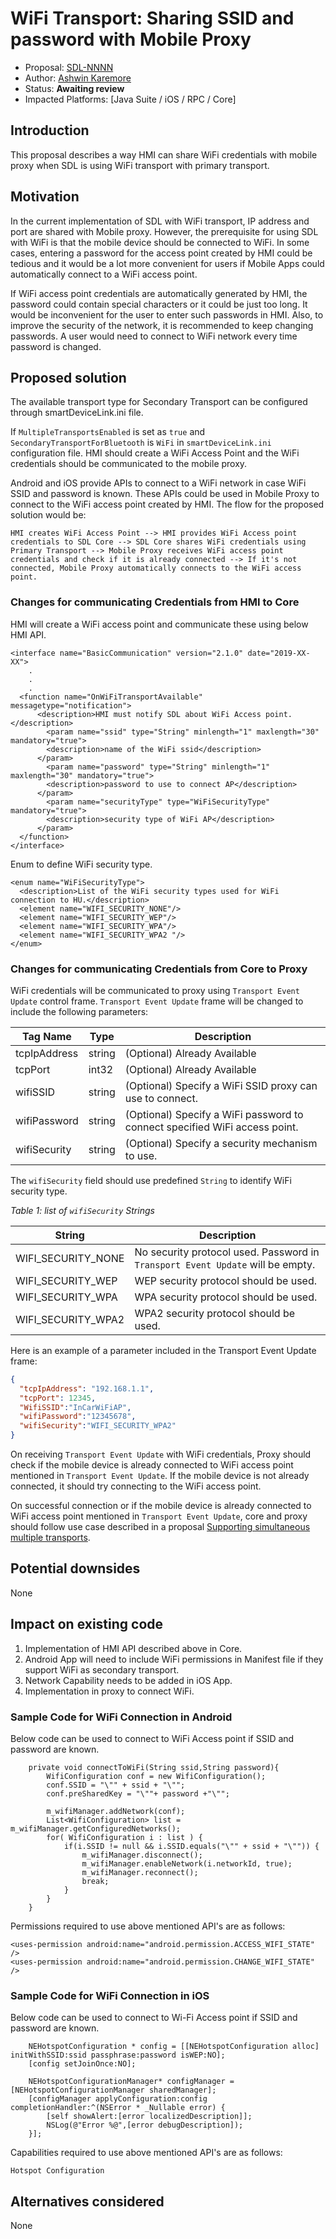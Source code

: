 # WiFi Transport: Sharing SSID and password with Mobile Proxy

* Proposal: [SDL-NNNN](NNNN-sharing-wifi-ssid-and-password)
* Author: [Ashwin Karemore](https://github.com/ashwink11)
* Status: **Awaiting review**
* Impacted Platforms: [Java Suite / iOS / RPC / Core]

## Introduction

This proposal describes a way HMI can share WiFi credentials with mobile proxy when SDL is using WiFi transport with primary transport. 

## Motivation

In the current implementation of SDL with WiFi transport, IP address and port are shared with Mobile proxy. However, the prerequisite for using SDL with WiFi is that the mobile device should be connected to WiFi.
In some cases, entering a password for the access point created by HMI could be tedious and it would be a lot more convenient for users if Mobile Apps could automatically connect to a WiFi access point.

If WiFi access point credentials are automatically generated by HMI, the password could contain special characters or it could be just too long. It would be inconvenient for the user to enter such passwords in HMI. Also, to improve the security of the network, it is recommended to keep changing passwords. A user would need to connect to WiFi network every time password is changed.

## Proposed solution

The available transport type for Secondary Transport can be configured through smartDeviceLink.ini file. 

If `MultipleTransportsEnabled` is set as `true` and `SecondaryTransportForBluetooth` is `WiFi` in `smartDeviceLink.ini` configuration file. HMI should create a WiFi Access Point and the WiFi credentials should be communicated to the mobile proxy.

Android and iOS provide APIs to connect to a WiFi network in case WiFi SSID and password is known. These APIs could be used in Mobile Proxy to connect to the WiFi access point created by HMI. The flow for the proposed solution would be:

`HMI creates WiFi Access Point --> HMI provides WiFi Access point credentials to SDL Core --> SDL Core shares WiFi credentials using Primary Transport --> Mobile Proxy receives WiFi access point credentials and check if it is already connected --> If it's not connected, Mobile Proxy automatically connects to the WiFi access point.`

### Changes for communicating Credentials from HMI to Core

HMI will create a WiFi access point and communicate these using below HMI API.

```
<interface name="BasicCommunication" version="2.1.0" date="2019-XX-XX">
	.
	.
	.
  <function name="OnWiFiTransportAvailable" messagetype="notification">
      <description>HMI must notify SDL about WiFi Access point.</description>
	    <param name="ssid" type="String" minlength="1" maxlength="30" mandatory="true">
        <description>name of the WiFi ssid</description>
      </param>
	    <param name="password" type="String" minlength="1" maxlength="30" mandatory="true">
        <description>password to use to connect AP</description>
      </param>
	    <param name="securityType" type="WiFiSecurityType" mandatory="true">
        <description>security type of WiFi AP</description>
      </param>
  </function>
</interface>
```

Enum to define WiFi security type.

```
<enum name="WiFiSecurityType">
  <description>List of the WiFi security types used for WiFi connection to HU.</description>
  <element name="WIFI_SECURITY_NONE"/>
  <element name="WIFI_SECURITY_WEP"/>
  <element name="WIFI_SECURITY_WPA"/>
  <element name="WIFI_SECURITY_WPA2 "/>
</enum>
```

### Changes for communicating Credentials from Core to Proxy

WiFi credentials will be communicated to proxy using `Transport Event Update` control frame. `Transport Event Update` frame will be changed to include the following parameters:

Tag Name     | Type   | Description  
-------------|--------|------------
tcpIpAddress | string | (Optional) Already Available
tcpPort      | int32  | (Optional) Already Available
wifiSSID | string | (Optional) Specify a WiFi SSID proxy can use to connect.
wifiPassword | string | (Optional) Specify a WiFi password to connect specified WiFi access point.
wifiSecurity | string | (Optional) Specify a security mechanism to use.

The `wifiSecurity` field should use predefined `String` to identify WiFi security type.

*Table 1: list of `wifiSecurity` Strings*

String                 | Description
-----------------------|------------
WIFI\_SECURITY\_NONE         | No security protocol used. Password in `Transport Event Update` will be empty.
WIFI\_SECURITY\_WEP               | WEP security protocol should be used. 
WIFI\_SECURITY\_WPA   | WPA security protocol should be used. 
WIFI\_SECURITY\_WPA2 | WPA2 security protocol should be used. 


Here is an example of a parameter included in the Transport Event Update frame:

```json
{
  "tcpIpAddress": "192.168.1.1",
  "tcpPort": 12345,
  "WifiSSID":"InCarWiFiAP",
  "wifiPassword":"12345678",
  "wifiSecurity":"WIFI_SECURITY_WPA2"
}
```

On receiving `Transport Event Update` with WiFi credentials, Proxy should check if the mobile device is already connected to WiFi access point mentioned in `Transport Event Update`. If the mobile device is not already connected, it should try connecting to the WiFi access point. 

On successful connection or if the mobile device is already connected to WiFi access point mentioned in `Transport Event Update`, core and proxy should follow use case described in a proposal [Supporting simultaneous multiple transports](https://github.com/smartdevicelink/sdl_evolution/blob/master/proposals/0141-multiple-transports.md "Supporting simultaneous multiple transports").


## Potential downsides

None

## Impact on existing code

1. Implementation of HMI API described above in Core. 
2. Android App will need to include WiFi permissions in Manifest file if they support WiFi as secondary transport.
3. Network Capability needs to be added in iOS App.
4. Implementation in proxy to connect WiFi.

### Sample Code for WiFi Connection in Android

Below code can be used to connect to WiFi Access point if SSID and password are known.

```
    private void connectToWiFi(String ssid,String password){
        WifiConfiguration conf = new WifiConfiguration();
        conf.SSID = "\"" + ssid + "\"";
        conf.preSharedKey = "\""+ password +"\"";

        m_wifiManager.addNetwork(conf);
        List<WifiConfiguration> list = m_wifiManager.getConfiguredNetworks();
        for( WifiConfiguration i : list ) {
            if(i.SSID != null && i.SSID.equals("\"" + ssid + "\"")) {
                m_wifiManager.disconnect();
                m_wifiManager.enableNetwork(i.networkId, true);
                m_wifiManager.reconnect();
                break;
            }
        }
    }
```
Permissions required to use above mentioned API's are as follows:

```
<uses-permission android:name="android.permission.ACCESS_WIFI_STATE" />
<uses-permission android:name="android.permission.CHANGE_WIFI_STATE" />
```
### Sample Code for WiFi Connection in iOS

Below code can be used to connect to Wi-Fi Access point if SSID and password are known.

```
    NEHotspotConfiguration * config = [[NEHotspotConfiguration alloc] initWithSSID:ssid passphrase:password isWEP:NO];
    [config setJoinOnce:NO];
    
    NEHotspotConfigurationManager* configManager = [NEHotspotConfigurationManager sharedManager];
    [configManager applyConfiguration:config completionHandler:^(NSError * _Nullable error) {
        [self showAlert:[error localizedDescription]];
        NSLog(@"Error %@",[error debugDescription]);
    }];
```
Capabilities required to use above mentioned API's are as follows:

```
Hotspot Configuration
```
  

## Alternatives considered

None

